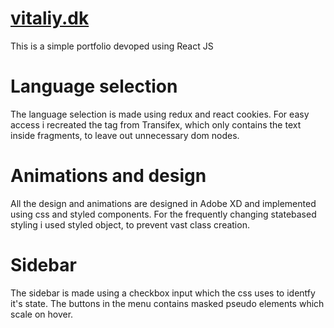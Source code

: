 # [vitaliy.dk](https://vitaliy.dk/)
This is a simple portfolio devoped using React JS

# Language selection
The language selection is made using redux and react cookies. For easy access i recreated the <T> tag from Transifex, which only contains the text inside fragments, to leave out unnecessary dom nodes.
  
# Animations and design
  All the design and animations are designed in Adobe XD and implemented using css and styled components. For the frequently changing statebased styling i used styled object, to prevent vast class creation.

  # Sidebar
  The sidebar is made using a checkbox input which the css uses to identfy it's state. The buttons in the menu contains masked pseudo elements which scale on hover.
